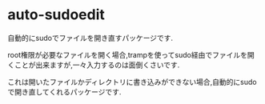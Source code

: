 # auto-sudoedit

自動的にsudoでファイルを開き直すパッケージです.

root権限が必要なファイルを開く場合,trampを使ってsudo経由でファイルを開くことが出来ますが,一々入力するのは面倒くさいです.

これは開いたファイルかディレクトリに書き込みができない場合,自動的にsudoで開き直してくれるパッケージです.

